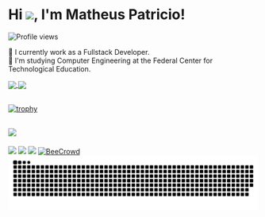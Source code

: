 <h1 align="left">Hi <img src="https://raw.githubusercontent.com/kaueMarques/kaueMarques/master/hi.gif" height="30px">, I'm Matheus Patricio!</h1>
<p align="left"> <img src="https://komarev.com/ghpvc/?username=MatheusPatricioo&color=yellow" alt="Profile views" /> </p>

👔 I currently work as a Fullstack Developer.<br>
📓 I'm studying Computer Engineering at the Federal Center for Technological Education.

<div>
    <a href="https://github.com/MatheusPatricioo/github-readme-stats">
  <img height=170 align="center" src="https://github-readme-stats.vercel.app/api?username=MatheusPatricioo&theme=transparent" />
</a>
<a href="https://github.com/MatheusPatricioo/convoychat">
  <img height=170 align="center" src="https://github-readme-stats.vercel.app/api/top-langs?username=MatheusPatricioo&layout=compact&langs_count=8&card_width=320&theme=transparent" />
</a>
 </div>
<br>

<div
  <hr>  
  
  [![trophy](https://github-profile-trophy.vercel.app/?username=MatheusPatricioo&theme=dracula)](https://github.com/ryo-ma/github-profile-trophy)

</div>
<div align="rightr">
    <br>
  <a href="https://skillicons.dev">
    <img src="https://skillicons.dev/icons?i=c,php,laravel,react,html,css,js,unity"/>
  </a>
</div>
<br>

<div>
  <a href = "mailto:matheuspatricio.aspx@gmail.com"><img src="https://img.shields.io/badge/-Gmail-%23333?style=for-the-badge&logo=gmail&logoColor=white" target="_blank"></a>
  <a href="https://www.linkedin.com/in/matheus-patricio-ab77031b6/" target="_blank"><img src="https://img.shields.io/badge/-LinkedIn-%230077B5?style=for-the-badge&logo=linkedin&logoColor=white" target="_blank"></a>
  <a href="https://wa.me/5531995461381" target="_blank"><img src="https://img.shields.io/badge/WhatsApp-25D366?style=for-the-badge&logo=whatsapp&logoColor=white" target="_blank"></a>
  <a href="https://judge.beecrowd.com/pt/profile/597138" target="_blank"><img src="https://img.shields.io/badge/BeeCrowd-FFD700?style=for-the-badge&logo=bee&logoColor=black" alt="BeeCrowd">
</a>

<div>

<picture>
  <source media="(prefers-color-scheme: dark)" srcset="https://raw.githubusercontent.com/MatheusPatricioo/MatheusPatricioo/output/github-contribution-grid-snake-dark.svg">
  <source media="(prefers-color-scheme: light)" srcset="https://raw.githubusercontent.com/MatheusPatricioo/MatheusPatricioo/output/github-contribution-grid-snake.svg">
  <img alt="github contribution grid snake animation" src="https://raw.githubusercontent.com/MatheusPatricioo/MatheusPatricioo/output/github-contribution-grid-snake.svg">
</picture>
